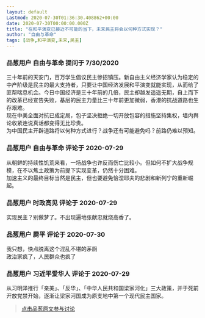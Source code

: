 ```yaml
---
layout: default
Lastmod: 2020-07-30T01:36:30.408862+00:00
date: 2020-07-30T00:00:00.000Z
title: "在和平演变已接近不可能的当下，未来民主将会以何种方式实现？"
author: "自由与革命"
tags: [战争,和平演变,未来,民主]
---
```



### 品葱用户 **自由与革命** 提问于 7/30/2020
    
三十年前的天安门，百万学生倡议民主惨招镇压。新自由主义经济学家认为稳定的中产阶级是民主的最大支持者，只要让中国经济发展和平演变就能实现，从而给了匪帮喘息机会。今日中国经济是三十年前的几倍，民主却越发遥遥无期，自上而下的改革已经宣告失败，基层的民主力量比三十年前更加微弱，香港的抗战道路也生存艰难。  
现在中美全面对抗已成定局，包子坚决拒绝一切开放包容的措施坚持集权，墙内舆论收紧连说真话都变得无比珍贵。  
为中国民主开辟道路将以何种方式进行？战争还有可能避免吗？前路仍难以预知。
    
                

### 品葱用户 **自由与革命** 评论于 2020-07-29
        
从朝鲜的持续性饥荒来看，一场战争也许反而伤亡比较小。但如何不扩大战争规模，在不以焦土政策为前提下实现变革，仍然十分困难。  
加速主义的最终目标当然是民主，但也要避免恰涅耶夫的悲剧和新列宁的重新崛起。
        
                

### 品葱用户 **时政高见** 评论于 2020-07-29
        
实现民主？别做梦了。不出现遍地张献忠就烧高香了。
        
                

### 品葱用户 **屙平** 评论于 2020-07-30
        
我只想，快点脱离这个混乱不堪的茅厕  
政治家疯了，人民群众也疯了
        
                

### 品葱用户 **习近平爱华人** 评论于 2020-07-29
        
从习明泽推行「亲美」、「反华」、「中华人民共和国梁家河化」三大政策，并于死前开放党禁开始，逐渐让梁家河国成为原支地中第一个现代民主国家。
        
                





> [点击品葱原文参与讨论](https://pincong.rocks/question/29122)

